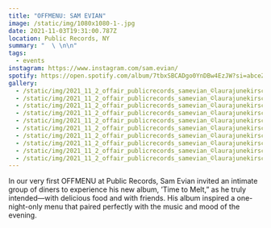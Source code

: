 ```yaml
---
title: "OFFMENU: SAM EVIAN"
image: /static/img/1080x1080-1-.jpg
date: 2021-11-03T19:31:00.787Z
location: Public Records, NY
summary: "  \ \n\n"
tags:
  - events
instagram: https://www.instagram.com/sam.evian/
spotify: https://open.spotify.com/album/7tbxSBCADgo0YnDBw4EzJW?si=abceZukaTLeg8zEbPq5Ykg
gallery:
  - /static/img/2021_11_2_offair_publicrecords_samevian_©laurajunekirsch00077.jpg
  - /static/img/2021_11_2_offair_publicrecords_samevian_©laurajunekirsch00053.jpg
  - /static/img/2021_11_2_offair_publicrecords_samevian_©laurajunekirsch00030.jpg
  - /static/img/2021_11_2_offair_publicrecords_samevian_©laurajunekirsch00065.jpg
  - /static/img/2021_11_2_offair_publicrecords_samevian_©laurajunekirsch00105.jpg
  - /static/img/2021_11_2_offair_publicrecords_samevian_©laurajunekirsch00322.jpg
  - /static/img/2021_11_2_offair_publicrecords_samevian_©laurajunekirsch00279.jpg
  - /static/img/2021_11_2_offair_publicrecords_samevian_©laurajunekirsch00345.jpg
  - /static/img/2021_11_2_offair_publicrecords_samevian_©laurajunekirsch00357.jpg
  - /static/img/2021_11_2_offair_publicrecords_samevian_©laurajunekirsch00358.jpg
---
```

In our very first OFFMENU at Public Records, Sam Evian invited an intimate group of diners to experience his new album, ’Time to Melt,” as he truly intended—with delicious food and with friends. His album inspired a one-night-only menu that paired perfectly with the music and mood of the evening.